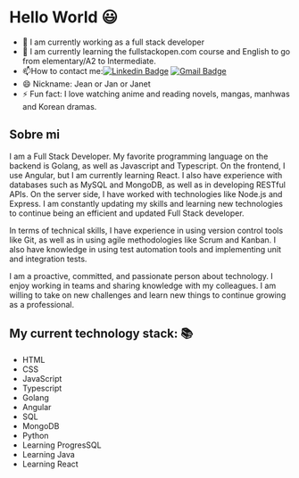 # Hello World 😃 
<div>

- 🔭 I am currently working as a full stack developer
- 🌱 I am currently learning the fullstackopen.com course and English to go from elementary/A2 to Intermediate.
- 📫How to contact me:[![Linkedin Badge](https://img.shields.io/badge/-LinkedIn-blue?style=flat-square&logo=Linkedin&logoColor=white&link=https://www.linkedin.com/in/jeanette-elizabeth-mu%C3%B1oz/)](https://www.linkedin.com/in/jeanette-elizabeth-mu%C3%B1oz/)
[![Gmail Badge](https://img.shields.io/badge/Gmail-d14836?style=flat-square&logo=Gmail&logoColor=white&link=mailto:munozjeanette23@gmail.com)](mailto:munozjeanette23@gmail.com)
- 😄 Nickname: Jean or Jan or Janet
- ⚡ Fun fact: I love watching anime and reading novels, mangas, manhwas and Korean dramas.
</div>

## Sobre mi
 I am a Full Stack Developer. My favorite programming language on the backend is Golang, as well as Javascript and Typescript. 
 On the frontend, I use Angular, but I am currently learning React. I also have experience with databases such as MySQL and MongoDB, as well as in developing RESTful APIs. On the server side, I have worked with technologies like Node.js and Express. 
 I am constantly updating my skills and learning new technologies to continue being an efficient and updated Full Stack developer.
 
In terms of technical skills, I have experience in using version control tools like Git, as well as in using agile methodologies like Scrum and Kanban. I also have knowledge in using test automation tools and implementing unit and integration tests.

I am a proactive, committed, and passionate person about technology. I enjoy working in teams and sharing knowledge with my colleagues. I am willing to take on new challenges and learn new things to continue growing as a professional.
## My current technology stack: 📚
- HTML
- CSS
- JavaScript
- Typescript
- Golang
- Angular
- SQL
- MongoDB
- Python
- Learning  ProgresSQL
- Learning  Java
- Learning  React



